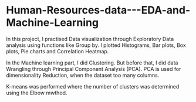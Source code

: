 # Human-Resources-data---EDA-and-Machine-Learning

In this project, I practised Data visualization through Exploratory Data analysis using functions like Group by. I plotted Histograms, Bar plots, Box plots, Pie charts and Correlation Heatmap.

In the Machine learning part, I did Clustering. But before that, I did data Wrangling through Principal Component Analysis (PCA). PCA is used for dimensionality Reduction, when  the dataset too many columns.

K-means was performed where the number of clusters was determined using the Elbow mwthod.
